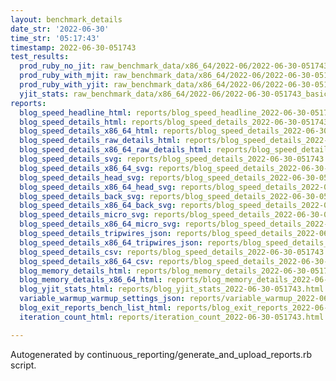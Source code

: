 ```yaml
---
layout: benchmark_details
date_str: '2022-06-30'
time_str: '05:17:43'
timestamp: 2022-06-30-051743
test_results:
  prod_ruby_no_jit: raw_benchmark_data/x86_64/2022-06/2022-06-30-051743_basic_benchmark_prod_ruby_no_jit.json
  prod_ruby_with_mjit: raw_benchmark_data/x86_64/2022-06/2022-06-30-051743_basic_benchmark_prod_ruby_with_mjit.json
  prod_ruby_with_yjit: raw_benchmark_data/x86_64/2022-06/2022-06-30-051743_basic_benchmark_prod_ruby_with_yjit.json
  yjit_stats: raw_benchmark_data/x86_64/2022-06/2022-06-30-051743_basic_benchmark_yjit_stats.json
reports:
  blog_speed_headline_html: reports/blog_speed_headline_2022-06-30-051743.html
  blog_speed_details_html: reports/blog_speed_details_2022-06-30-051743.html
  blog_speed_details_x86_64_html: reports/blog_speed_details_2022-06-30-051743.x86_64.html
  blog_speed_details_raw_details_html: reports/blog_speed_details_2022-06-30-051743.raw_details.html
  blog_speed_details_x86_64_raw_details_html: reports/blog_speed_details_2022-06-30-051743.x86_64.raw_details.html
  blog_speed_details_svg: reports/blog_speed_details_2022-06-30-051743.svg
  blog_speed_details_x86_64_svg: reports/blog_speed_details_2022-06-30-051743.x86_64.svg
  blog_speed_details_head_svg: reports/blog_speed_details_2022-06-30-051743.head.svg
  blog_speed_details_x86_64_head_svg: reports/blog_speed_details_2022-06-30-051743.x86_64.head.svg
  blog_speed_details_back_svg: reports/blog_speed_details_2022-06-30-051743.back.svg
  blog_speed_details_x86_64_back_svg: reports/blog_speed_details_2022-06-30-051743.x86_64.back.svg
  blog_speed_details_micro_svg: reports/blog_speed_details_2022-06-30-051743.micro.svg
  blog_speed_details_x86_64_micro_svg: reports/blog_speed_details_2022-06-30-051743.x86_64.micro.svg
  blog_speed_details_tripwires_json: reports/blog_speed_details_2022-06-30-051743.tripwires.json
  blog_speed_details_x86_64_tripwires_json: reports/blog_speed_details_2022-06-30-051743.x86_64.tripwires.json
  blog_speed_details_csv: reports/blog_speed_details_2022-06-30-051743.csv
  blog_speed_details_x86_64_csv: reports/blog_speed_details_2022-06-30-051743.x86_64.csv
  blog_memory_details_html: reports/blog_memory_details_2022-06-30-051743.html
  blog_memory_details_x86_64_html: reports/blog_memory_details_2022-06-30-051743.x86_64.html
  blog_yjit_stats_html: reports/blog_yjit_stats_2022-06-30-051743.html
  variable_warmup_warmup_settings_json: reports/variable_warmup_2022-06-30-051743.warmup_settings.json
  blog_exit_reports_bench_list_html: reports/blog_exit_reports_2022-06-30-051743.bench_list.html
  iteration_count_html: reports/iteration_count_2022-06-30-051743.html

---
```

Autogenerated by continuous_reporting/generate_and_upload_reports.rb script.
